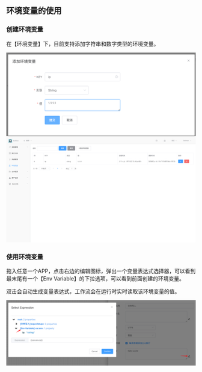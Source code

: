 ## 环境变量的使用

### 创建环境变量

在【环境变量】下，目前支持添加字符串和数字类型的环境变量。

<img src="./img/add_env_variable.png" alt="image-20240919190740139" style="zoom:50%;" />



<img src="./img/env_variable_list.png" alt="image-20240919190826455" style="zoom:50%;" />



### 使用环境变量

拖入任意一个APP，点击右边的编辑图标，弹出一个变量表达式选择器，可以看到最末尾有一个【Env Variable】的下拉选项，可以看到前面创建的环境变量。

双击会自动生成变量表达式，工作流会在运行时实时读取该环境变量的值。

<img src="./img/use_env_variable.png" alt="image-20240919191020239" style="zoom:50%;" />


